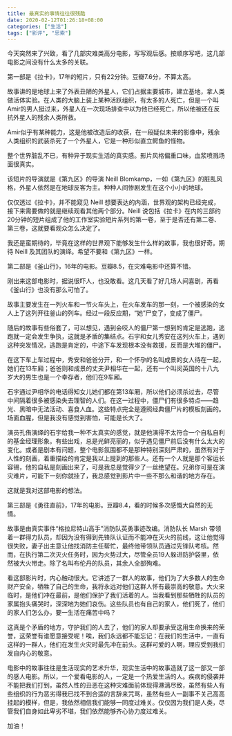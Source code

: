 ```yaml
---
title: 最真实的事情往往很残酷
date: 2020-02-12T01:26:18+08:00
categories: ["生活"]
tags: ["影评", "思索"]
---
```


今天突然来了兴致，看了几部灾难类高分电影，写写观后感。按顺序写吧，这几部电影之间没有什么太多的关联。

<!--more-->

第一部是《拉卡》，17年的短片，只有22分钟。豆瓣7.6分，不算太高。

故事讲的是地球上来了外表丑陋的外星人，它们占据主要城市，建立基地，拿人类做活体实验。在人类的大脑上装上某种活跃组织，有太多的人死亡，但是一个叫Amir的男人挺过来，外星人在一次现场排查中以为他已经死亡，所以他被还在反抗外星人的残余人类所救。

Amir似乎有某种能力，这是他被改造后的收获，在一段疑似未来的影像中，残余人类组织的武装杀死了一个外星人，它是一种形似直立鳄鱼的怪物。

整个世界脏乱不已，有种异于现实生活的真实感。影片风格偏重口味，血浆喷溅场面很真实。

该短片的导演就是《第九区》的导演 Neill Blomkamp，一如《第九区》的脏乱风格，外星人依然是在地球反客为主。种种人间惨剧发生在这个小小的地球。

仅仅透过《拉卡》，并不能窥见 Neill 想要表达的内涵，世界观的架构已经完成，接下来需要做的就是继续观看其他两个部分。Neill 说包括《拉卡》在内的三部约20分钟的短片组成了他的工作室实验短片系列的第一卷，至于是否还有第二卷、第三卷，这就要看观众怎么决定了。

我还是蛮期待的，毕竟在这样的世界观下能够发生什么样的故事，我也很好奇。期待 Neill 及其团队的演绎。希望不要和《第九区》一样。

第二部是《釜山行》，16年的电影。豆瓣8.5，在灾难电影中还算不错。

刚出来这部电影时，据说很吓人，也没敢看。这几天看了好几场人间喜剧，再看《釜山行》也没有那么可怕了。

故事主要发生在一列火车和一节火车头上，在火车发车的那一刻，一个被感染的女人上了这列开往釜山的列车。经过一段反应期，“她”尸变了，变成了僵尸。

随后的故事有些俗套了，可以想见，遇到会咬人的僵尸第一想到的肯定是逃跑，逃跑就一定会发生争执，这就是矛盾的集结点。石宇和女儿秀安在这列火车上，遇到这种突发情况，逃跑是肯定的，中途下车发现根本没有救援，反而是大堆的僵尸。

在这下车上车过程中，秀安和爸爸分开，和一个怀孕的名叫成景的女人待在一起，她们在13车厢；爸爸则和成景的丈夫尹相华在一起，还有一个叫闵英国的十八九岁大的男生也是一个幸存者，他们在9车厢。

石宇通过尹相华的电话得知女儿她们都在第13车厢，所以他们必须杀过去，尽管中间隔着很多被感染失去理智的人们。在这一过程中，僵尸们有很多特点——趋光、黑暗中无法活动、喜食人血。这些特点完全是遵照经典僵尸片的模板刻画的。场面血腥，但是我没有感觉到害怕，可能是长大了。

演员孔侑演绎的石宇给我一种不太真实的感觉，就是他演得不太符合一个自私自利的基金经理形象。有些出戏，总是光鲜亮丽的，似乎遇见僵尸前后没有什么太大的变化。或者是剧本有问题，整个电影氛围都不是那种特别深刻严肃的，虽然有对于人性的刻画，着重描绘的肯定是我以上提到的那些人。还有一个人就是那个客运长容锡，他的自私是刻画出来了，可是我总是觉得少了一丝绝望在。兄弟你可是在演灾难片，可能下一刻你就挂了，我总感觉到影片中一些不那么和谐的地方存在。

这就是我对这部电影的想法。

第三部是《勇往直前》，17年的电影。豆瓣8.4，看的时候多次感慨大自然的无情。

故事是由真实事件“格拉尼特山高手”消防队英勇事迹改编。消防队长 Marsh 带领着一群得力队员，却因为没有得到先锋队认证而不能冲在灭火的前线，这让他觉得很失败，妻子出主意让他找消防主任帮忙，最终他带领队员通过先锋队考核。然而，在执行第二次灭火任务时，因为火势过大，尽管全员19人躲进防护袋里，依然被大火带走。除了名叫布伦丹的队员，其余人全部殉难。

看这部影片时，内心触动很大。它讲述了一群人的故事，他们为了大多数人的生命财产安全，牺牲了自己的生命，我将永远对他们这群人怀有最崇高的敬意。大火来临时，是他们冲在最前，是他们保护了我们活着的人。当我看到那些牺牲的队员的家属抱头痛哭时，深深地为她们哀伤。这些队员也有自己的家人，他们死了，他们的家人们怎么办，要一生活在痛苦中吗？

这真是个矛盾的地方，守护我们的人去了，他们的家人却要承受这用生命换来的荣誉，这荣誉有谁愿意接受呢！唉，我们永远都不能忘记：在我们的生活中，一直有这样的一群人，他们在发生火灾时最先冲在前头。这群可爱的人啊，理应受到我们发自内心的敬意。

电影中的故事往往是生活现实的艺术升华，现实生活中的故事造就了这一部又一部的感人电影。所以，一个爱看电影的人，一定是一个热爱生活的人。疾病的侵袭并不能把我们打到，虽然人性的丑恶在这种灾难面前体现得淋漓尽致，虽然有些人有些组织的行为恶劣得我已找不到合适的言辞来咒骂，虽然有些人一副事不关己高高挂起的模样，但是，我依然相信我们能够一同度过难关。仅仅因为我们是人类，尽管我们自身如此卑劣不堪，我们依然能够齐心协力度过难关。

加油！